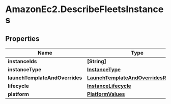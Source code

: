# AmazonEc2.DescribeFleetsInstances

## Properties

Name | Type | Description | Notes
------------ | ------------- | ------------- | -------------
**instanceIds** | **[String]** |  | [optional] 
**instanceType** | [**InstanceType**](InstanceType.md) |  | [optional] 
**launchTemplateAndOverrides** | [**LaunchTemplateAndOverridesResponse**](LaunchTemplateAndOverridesResponse.md) |  | [optional] 
**lifecycle** | [**InstanceLifecycle**](InstanceLifecycle.md) |  | [optional] 
**platform** | [**PlatformValues**](PlatformValues.md) |  | [optional] 


